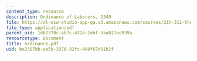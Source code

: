 ```yaml
---
content_type: resource
description: Ordinance of Laborers, 1349
file: https://ol-ocw-studio-app-qa.s3.amazonaws.com/courses/21h-311-the-renaissance-1300-1600-fall-2004/be2387bbaa5b337632fc498f67d91b2f_ordinance.pdf
file_type: application/pdf
parent_uid: 1db2370c-ab7c-4f2a-1ebf-3aa017ec039a
resourcetype: Document
title: ordinance.pdf
uid: be2387bb-aa5b-3376-32fc-498f67d91b2f
---
```


